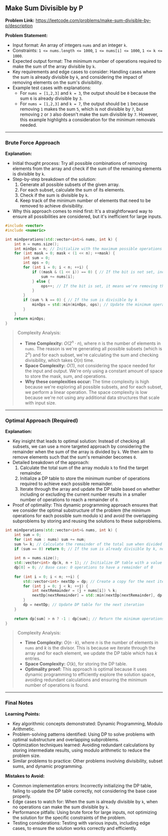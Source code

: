 ## Make Sum Divisible by P
**Problem Link:** https://leetcode.com/problems/make-sum-divisible-by-p/description

**Problem Statement:**
- Input format: An array of integers `nums` and an integer `k`.
- Constraints: `1 <= nums.length <= 1000`, `1 <= nums[i] <= 1000`, `1 <= k <= 1000`.
- Expected output format: The minimum number of operations required to make the sum of the array divisible by `k`.
- Key requirements and edge cases to consider: Handling cases where the sum is already divisible by `k`, and considering the impact of removing elements on the sum's divisibility.
- Example test cases with explanations: 
    - For `nums = [1,2,3]` and `k = 3`, the output should be `0` because the sum `6` is already divisible by `3`.
    - For `nums = [1,2,3]` and `k = 7`, the output should be `1` because removing `1` makes the sum `5`, which is not divisible by `7`, but removing `2` or `3` also doesn't make the sum divisible by `7`. However, this example highlights a consideration for the minimum removals needed.

---

### Brute Force Approach

**Explanation:**
- Initial thought process: Try all possible combinations of removing elements from the array and check if the sum of the remaining elements is divisible by `k`.
- Step-by-step breakdown of the solution: 
    1. Generate all possible subsets of the given array.
    2. For each subset, calculate the sum of its elements.
    3. Check if the sum is divisible by `k`.
    4. Keep track of the minimum number of elements that need to be removed to achieve divisibility.
- Why this approach comes to mind first: It's a straightforward way to ensure all possibilities are considered, but it's inefficient for large inputs.

```cpp
#include <vector>
#include <numeric>

int minOperations(std::vector<int>& nums, int k) {
    int n = nums.size();
    int minOps = n; // Initialize with the maximum possible operations
    for (int mask = 0; mask < (1 << n); ++mask) {
        int sum = 0;
        int ops = 0;
        for (int i = 0; i < n; ++i) {
            if ((mask & (1 << i)) == 0) { // If the bit is not set, include the number in the sum
                sum += nums[i];
            } else {
                ops++; // If the bit is set, it means we're removing this number, so increment ops
            }
        }
        if (sum % k == 0) { // If the sum is divisible by k
            minOps = std::min(minOps, ops); // Update the minimum operations
        }
    }
    return minOps;
}
```

> Complexity Analysis:
> - **Time Complexity:** $O(2^n \cdot n)$, where $n$ is the number of elements in `nums`. The reason is we're generating all possible subsets (which is $2^n$) and for each subset, we're calculating the sum and checking divisibility, which takes $O(n)$ time.
> - **Space Complexity:** $O(1)$, not considering the space needed for the input and output. We're only using a constant amount of space to store the mask, sum, and operations.
> - **Why these complexities occur:** The time complexity is high because we're exploring all possible subsets, and for each subset, we perform a linear operation. The space complexity is low because we're not using any additional data structures that scale with input size.

---

### Optimal Approach (Required)

**Explanation:**
- Key insight that leads to optimal solution: Instead of checking all subsets, we can use a more targeted approach by considering the remainder when the sum of the array is divided by `k`. We then aim to remove elements such that the sum's remainder becomes `0`.
- Detailed breakdown of the approach: 
    1. Calculate the total sum of the array modulo `k` to find the target remainder.
    2. Initialize a DP table to store the minimum number of operations required to achieve each possible remainder.
    3. Iterate through the array and update the DP table based on whether including or excluding the current number results in a smaller number of operations to reach a remainder of `0`.
- Proof of optimality: This dynamic programming approach ensures that we consider the optimal substructure of the problem (the minimum operations for each possible sum modulo `k`) and avoid the overlapping subproblems by storing and reusing the solutions to these subproblems.

```cpp
int minOperations(std::vector<int>& nums, int k) {
    int sum = 0;
    for (int num : nums) sum += num;
    sum %= k; // Calculate the remainder of the total sum when divided by k
    if (sum == 0) return 0; // If the sum is already divisible by k, no operations needed
    
    int n = nums.size();
    std::vector<int> dp(k, n + 1); // Initialize DP table with a value larger than any possible answer
    dp[0] = 0; // Base case: 0 operations to have a remainder of 0
    
    for (int i = 0; i < n; ++i) {
        std::vector<int> nextDp = dp; // Create a copy for the next iteration
        for (int j = 0; j < k; ++j) {
            int nextRemainder = (j + nums[i]) % k;
            nextDp[nextRemainder] = std::min(nextDp[nextRemainder], dp[j] + 1);
        }
        dp = nextDp; // Update DP table for the next iteration
    }
    
    return dp[sum] > n ? -1 : dp[sum]; // Return the minimum operations if achievable, otherwise -1
}
```

> Complexity Analysis:
> - **Time Complexity:** $O(n \cdot k)$, where $n$ is the number of elements in `nums` and $k$ is the divisor. This is because we iterate through the array and for each element, we update the DP table which has $k$ entries.
> - **Space Complexity:** $O(k)$, for storing the DP table.
> - **Optimality proof:** This approach is optimal because it uses dynamic programming to efficiently explore the solution space, avoiding redundant calculations and ensuring the minimum number of operations is found.

---

### Final Notes

**Learning Points:**
- Key algorithmic concepts demonstrated: Dynamic Programming, Modulo Arithmetic.
- Problem-solving patterns identified: Using DP to solve problems with optimal substructure and overlapping subproblems.
- Optimization techniques learned: Avoiding redundant calculations by storing intermediate results, using modulo arithmetic to reduce the problem size.
- Similar problems to practice: Other problems involving divisibility, subset sums, and dynamic programming.

**Mistakes to Avoid:**
- Common implementation errors: Incorrectly initializing the DP table, failing to update the DP table correctly, not considering the base case properly.
- Edge cases to watch for: When the sum is already divisible by `k`, when no operations can make the sum divisible by `k`.
- Performance pitfalls: Using brute force for large inputs, not optimizing the solution for the specific constraints of the problem.
- Testing considerations: Testing with various inputs, including edge cases, to ensure the solution works correctly and efficiently.